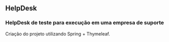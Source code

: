 ## HelpDesk
### HelpDesk de teste para execução em uma empresa de suporte

 Criação do projeto utilizando Spring + Thymeleaf.
